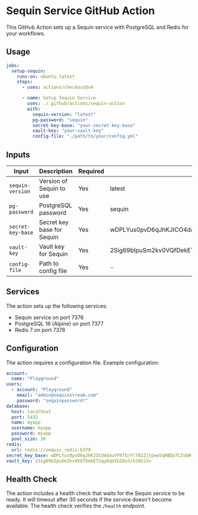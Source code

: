 # Sequin Service GitHub Action

This GitHub Action sets up a Sequin service with PostgreSQL and Redis for your workflows.

## Usage

```yaml
jobs:
  setup-sequin:
    runs-on: ubuntu-latest
    steps:
      - uses: actions/checkout@v4

      - name: Setup Sequin Service
        uses: ./.github/actions/sequin-action
        with:
          sequin-version: "latest"
          pg-password: "sequin"
          secret-key-base: "your-secret-key-base"
          vault-key: "your-vault-key"
          config-file: "./path/to/your/config.yml"
```

## Inputs

| Input             | Description                | Required | Default                                                          |
| ----------------- | -------------------------- | -------- | ---------------------------------------------------------------- |
| `sequin-version`  | Version of Sequin to use   | Yes      | latest                                                           |
| `pg-password`     | PostgreSQL password        | Yes      | sequin                                                           |
| `secret-key-base` | Secret key base for Sequin | Yes      | wDPLYus0pvD6qJhKJICO4dauYPXfO/Yl782Zjtpew5qRBDp7CZvbWtQmY0eB13If |
| `vault-key`       | Vault key for Sequin       | Yes      | 2Sig69bIpuSm2kv0VQfDekET2qy8qUZGI8v3/h3ASiY=                     |
| `config-file`     | Path to config file        | Yes      | -                                                                |

## Services

The action sets up the following services:

- Sequin service on port 7376
- PostgreSQL 16 (Alpine) on port 7377
- Redis 7 on port 7378

## Configuration

The action requires a configuration file. Example configuration:

```yaml
account:
  name: "Playground"
users:
  - account: "Playground"
    email: "admin@sequinstream.com"
    password: "sequinpassword!"
database:
  host: localhost
  port: 5432
  name: myapp
  username: myapp
  password: myapp
  pool_size: 30
redis:
  url: redis://sequin_redis:6379
secret_key_base: wDPLYus0pvD6qJhKJICO4dauYPXfO/Yl782Zjtpew5qRBDp7CZvbWtQmY0eB13If
vault_key: 2Sig69bIpuSm2kv0VQfDekET2qy8qUZGI8v3/h3ASiY=
```

## Health Check

The action includes a health check that waits for the Sequin service to be ready. It will timeout after 30 seconds if the service doesn't become available. The health check verifies the `/health` endpoint.
